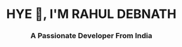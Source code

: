 <h1 align="center">HYE 👻, I'M RAHUL DEBNATH</h1>
<h3 align="center">A Passionate Developer From India</h3>
<h4 align="centre" alt="Coding" width="400" src="https://media.tenor.com/rePDfDWO3XoAAAAd/hacking.gif">
